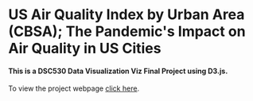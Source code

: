 # US Air Quality Index by Urban Area (CBSA); The Pandemic's Impact on Air Quality in US Cities
#### This is a DSC530 Data Visualization Viz Final Project using D3.js.

To view the project webpage [click here](https://naterice.github.io/DSC530project/).
